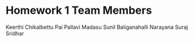 # Homework 1 Team Members 

  Keerthi Chikalbettu Pai 
   Pallavi Madasu 
   Sunil Baliganahalli Narayana
   Suraj Sridhar
